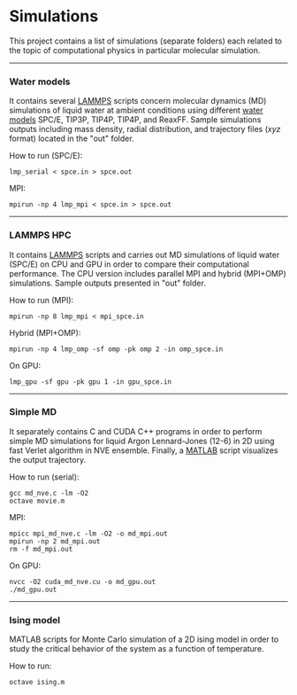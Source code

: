 # Simulations
This project contains a list of simulations (separate folders) each related to the topic of computational physics in particular molecular simulation.


---
### Water models  
It contains several [LAMMPS](https://lammps.sandia.gov/) scripts concern molecular dynamics (MD) simulations of liquid water at ambient conditions using different [water models](http://www1.lsbu.ac.uk/water/water_models.html) SPC/E, TIP3P, TIP4P, TIP4P, and ReaxFF.
Sample simulations outputs including mass density, radial distribution, and trajectory files (*xyz* format) located in the "out" folder.  

How to run (SPC/E):
```
lmp_serial < spce.in > spce.out 
```
MPI:
```
mpirun -np 4 lmp_mpi < spce.in > spce.out 
```
---
### LAMMPS HPC
It contains [LAMMPS](https://lammps.sandia.gov/) scripts and carries out MD simulations of liquid water (SPC/E) on CPU and GPU in order to compare their computational performance. The CPU version includes parallel MPI and hybrid (MPI+OMP) simulations. Sample outputs presented in "out" folder.

How to run (MPI):
```
mpirun -np 8 lmp_mpi < mpi_spce.in 
```
Hybrid (MPI+OMP):
```
mpirun -np 4 lmp_omp -sf omp -pk omp 2 -in omp_spce.in  
```
On GPU:
```
lmp_gpu -sf gpu -pk gpu 1 -in gpu_spce.in 
```
---
### Simple MD
It separately contains C and CUDA C++ programs in order to perform simple MD simulations for liquid Argon Lennard-Jones (12-6) in 2D using fast Verlet algorithm in NVE ensemble. Finally, a [MATLAB](https://nl.mathworks.com/products/matlab.html) script visualizes the output trajectory.

How to run (serial):
```  
gcc md_nve.c -lm -O2 
octave movie.m
```  
MPI:
```
mpicc mpi_md_nve.c -lm -O2 -o md_mpi.out
mpirun -np 2 md_mpi.out 
rm -f md_mpi.out
````
On GPU:
```
nvcc -O2 cuda_md_nve.cu -o md_gpu.out
./md_gpu.out
```
---
### Ising model
MATLAB scripts for Monte Carlo simulation of a 2D ising model in order to study the critical behavior of the system as a function of temperature.
  
How to run:
```
octave ising.m
```
